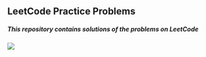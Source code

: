 <h2>LeetCode Practice Problems</h2>

<h5>This repository contains solutions of the problems on LeetCode</h5>

<img align= center src="https://img.shields.io/badge/C%2B%2B-00599C?style=for-the-badge&logo=c%2B%2B&logoColor=white"></img>
